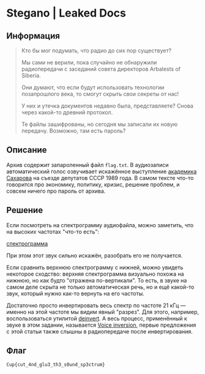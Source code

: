 # Stegano | Leaked Docs

## Информация

> Кто бы мог подумать, что радио до сих пор существует?
> 
> Мы сами не верили, пока случайно не обнаружили радиопередачи с заседаний совета директоров Arbalests of Siberia.
> 
> Они думают, что если будут использовать технологии позапрошлого века, то смогут скрыть свои секреты от нас!
> 
> У них и утечка документов недавно была, представляете? Снова через какой-то древний протокол. 
> 
> Те файлы зашифрованы, но сегодня мы записали их новую передачу. Возможно, там есть пароль?


## Описание

Архив содержит запароленный файл `flag.txt`. В аудиозаписи автоматический голос озвучивает искажённое выступление [академика Сахарова](https://ru.wikipedia.org/wiki/Сахаров,_Андрей_Дмитриевич) на съезде депутатов СССР 1989 года. В самом тексте что-то говорится про экономику, политику, кризис, решение проблем, и совсем ничего про пароль от архива.


## Решение

Если посмотреть на спектрограмму аудиофайла, можно заметить, что на высоких частотах "что-то есть":

[спектрограмма](writeup/spectrogram.png)

При этом этот звук сильно искажён, разобрать его не получается. 

Если сравнить верхнюю спектрограмму с нижней, можно увидеть некоторое сходство: верхняя спектрограмма визуально похожа на нижнюю, но как будто "отражена по-вертикали". То есть, в звуке на самом деле скрыта не только автоматическая речь, но и ещё какой-то звук, который нужно как-то вернуть на его частоты.

Достаточно просто инвертировать весь спектр по частоте 21 кГц — именно на этой частоте мы видим явный "разрез". Для этого, например, воспользоваться утилитой [deinvert](https://github.com/windytan/deinvert). А весь процесс, применённый к звуке в этом задании, называется [Voice inversion](https://en.wikipedia.org/wiki/Voice_inversion), первые предложения с этой статьи также слышны в радиопередаче после инвертирования.


## Флаг

`Cup{cut_4nd_glu3_th3_s0und_sp3ctrum}`
